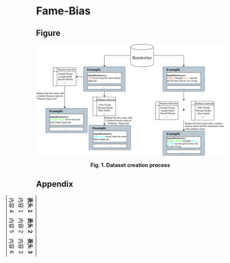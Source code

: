 # Fame-Bias

## Figure
![image](https://github.com/JiHuizhong549/Fame-Bias/blob/main/Figure1.png)
<p align="center"><b>Fig. 1. Dataset creation process</b></p>

## Appendix
   <style>
   table {
       transform: rotate(90deg);
       transform-origin: left top 0;
   }
   </style>
   <table>
       <tr>
           <th>表头 1</th>
           <th>表头 2</th>
           <th>表头 3</th>
       </tr>
       <tr>
           <td>内容 1</td>
           <td>内容 2</td>
           <td>内容 3</td>
       </tr>
       <tr>
           <td>内容 4</td>
           <td>内容 5</td>
           <td>内容 6</td>
       </tr>
   </table>
